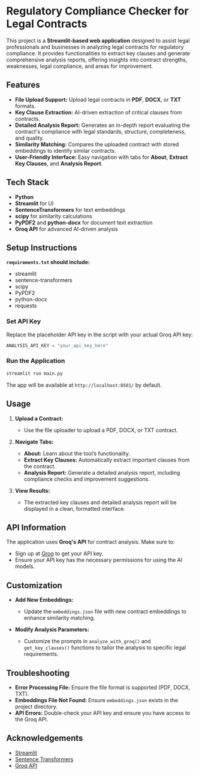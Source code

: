 # Regulatory Compliance Checker for Legal Contracts

This project is a **Streamlit-based web application** designed to assist legal professionals and businesses in analyzing legal contracts for regulatory compliance. It provides functionalities to extract key clauses and generate comprehensive analysis reports, offering insights into contract strengths, weaknesses, legal compliance, and areas for improvement.

## Features

- **File Upload Support:** Upload legal contracts in **PDF**, **DOCX**, or **TXT** formats.
- **Key Clause Extraction:** AI-driven extraction of critical clauses from contracts.
- **Detailed Analysis Report:** Generates an in-depth report evaluating the contract's compliance with legal standards, structure, completeness, and quality.
- **Similarity Matching:** Compares the uploaded contract with stored embeddings to identify similar contracts.
- **User-Friendly Interface:** Easy navigation with tabs for **About**, **Extract Key Clauses**, and **Analysis Report**.

## Tech Stack

- **Python**
- **Streamlit** for UI
- **SentenceTransformers** for text embeddings
- **scipy** for similarity calculations
- **PyPDF2** and **python-docx** for document text extraction
- **Groq API** for advanced AI-driven analysis

## Setup Instructions

**`requirements.txt` should include:**
- streamlit
- sentence-transformers
- scipy
- PyPDF2
- python-docx
- requests

### Set API Key
Replace the placeholder API key in the script with your actual Groq API key:
```python
ANALYSIS_API_KEY = "your_api_key_here"
```

### Run the Application
```bash
streamlit run main.py
```

The app will be available at `http://localhost:8501/` by default.

## Usage

1. **Upload a Contract:**
   - Use the file uploader to upload a PDF, DOCX, or TXT contract.

2. **Navigate Tabs:**
   - **About:** Learn about the tool’s functionality.
   - **Extract Key Clauses:** Automatically extract important clauses from the contract.
   - **Analysis Report:** Generate a detailed analysis report, including compliance checks and improvement suggestions.

3. **View Results:**
   - The extracted key clauses and detailed analysis report will be displayed in a clean, formatted interface.

## API Information

The application uses **Groq's API** for contract analysis. Make sure to:

- Sign up at [Groq](https://groq.com) to get your API key.
- Ensure your API key has the necessary permissions for using the AI models.

## Customization

- **Add New Embeddings:**
  - Update the `embeddings.json` file with new contract embeddings to enhance similarity matching.

- **Modify Analysis Parameters:**
  - Customize the prompts in `analyze_with_groq()` and `get_key_clauses()` functions to tailor the analysis to specific legal requirements.

## Troubleshooting

- **Error Processing File:** Ensure the file format is supported (PDF, DOCX, TXT).
- **Embeddings File Not Found:** Ensure `embeddings.json` exists in the project directory.
- **API Errors:** Double-check your API key and ensure you have access to the Groq API.


## Acknowledgements

- [Streamlit](https://streamlit.io/)
- [Sentence Transformers](https://www.sbert.net/)
- [Groq API](https://groq.com)
